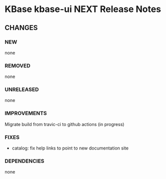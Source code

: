 # KBase kbase-ui NEXT Release Notes



## CHANGES

### NEW

none

### REMOVED

none

### UNRELEASED

none

### IMPROVEMENTS

Migrate build from travic-ci to github actions (in progress)

### FIXES

- catalog: fix help links to point to new documentation site

### DEPENDENCIES

none
